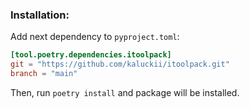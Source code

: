 ### Installation:
Add next dependency to `pyproject.toml`:
```toml
[tool.poetry.dependencies.itoolpack]
git = "https://github.com/kaluckii/itoolpack.git"
branch = "main"
```

Then, run `poetry install` and package will be installed.